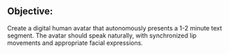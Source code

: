 ## Objective: 
Create a digital human avatar that autonomously presents a 1-2 minute text segment. 
The avatar should speak naturally, with synchronized lip movements and appropriate facial expressions.
